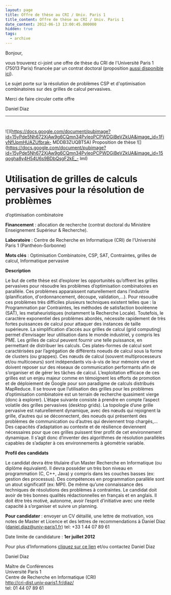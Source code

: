 ```yaml
---
layout: page
title: Offre de thèse au CRI / Univ. Paris 1
title_content: Offre de thèse au CRI / Univ. Paris 1
date_content: 2012-06-13 13:00:45.000000
hidden: true
tags:
  - archive
---
```

Bonjour,  
  
vous trouverez ci-joint une offre de thèse du CRI de l'Université Paris 1
(75013 Paris) financée par un contrat doctoral (proposition [aussi disponible
ici](https://docs.google.com/document/pub?id=15yPde5Nh672XjAw9g6CQmn34PvleoPCPWDGiBeVZkUA)).  
  
Le sujet porte sur la résolution de problèmes CSP et d'optimisation
combinatoires sur des grilles de calcul pervasives.  
  
Merci de faire circuler cette offre



Daniel Diaz



* * *



#
![](https://docs.google.com/document/pubimage?id=15yPde5Nh672XjAw9g6CQmn34PvleoPCPWDGiBeVZkUA&image_id=1FiyNfUpmHUAZUfbrak-
MDDB3ZUQBT5A) Proposition de thèse
![](https://docs.google.com/document/pubimage?id=15yPde5Nh672XjAw9g6CQmn34PvleoPCPWDGiBeVZkUA&image_id=15qogha8y4H54U6s9BDbQsgF2kE_-
lmI)



# Utilisation de grilles de calculs pervasives pour la résolution de problèmes
d’optimisation combinatoire





 **Financement** : allocation de recherche (contrat doctoral du Ministère
Enseignement Supérieur & Recherche).



 **Laboratoire** : Centre de Recherche en Informatique (CRI) de l’Université
Paris 1 (Panthéon-Sorbonne)



 **Mots clés** : Optimisation Combinatoire, CSP, SAT, Contraintes, grilles de
calcul, Informatique pervasive



 **Description**



Le but de cette thèse est d’explorer les opportunités qu’offrent les grilles
pervasives pour résoudre les problèmes d’optimisation combinatoires en
parallèle. Ces problèmes apparaissent naturellement dans l’industrie
(planification, d'ordonnancement, découpe, validation,...). Pour résoudre ces
problèmes très difficiles plusieurs techniques existent telles que : la
Programmation par Contraintes, les méthodes de satisfaction booléenne (SAT),
les metaheuristiques (notamment la Recherche Locale). Toutefois, le caractère
exponentiel des problèmes abordés, nécessite rapidement de très fortes
puissances de calcul pour attaquer des instances de taille supérieure. La
simplification d’accès aux grilles de calcul (grid computing) permet
d’envisager leur utilisation dans le monde industriel, y compris les PME. Les
grilles de calcul peuvent fournir une telle puissance, en permettant de
distribuer les calculs. Ces plates-formes de calcul sont caractérisées par
l’agrégation de différents noeuds de calcul sous la forme de clusters (ou
grappes). Ces nœuds de calcul (souvent multiprocesseurs et/ou multicoeurs)
sont indépendants vis-à-vis de leur mémoire vive et doivent reposer sur des
réseaux de communication performants afin de s’organiser et de gérer les
tâches de calcul. L’exploitation efficace de ces grilles est un enjeu majeur
comme en témoignent les efforts de promotion et de déploiement de Google pour
son paradigme de calculs distribués MapReduce. Il se trouve que l’utilisation
des grilles pour les problèmes d’optimisation combinatoire est un terrain de
recherche quasiment vierge (donc à explorer). L’étape suivante consiste à
prendre en compte l’aspect volatile des grilles pervasives (desktop grids). La
topologie d’une grille pervasive est naturellement dynamique, avec des nœuds
qui rejoignent la grille, d’autres qui se déconnectent, des noeuds qui
présentent des problèmes de communication ou d’autres qui deviennent trop
chargés,... Des capacités d’adaptation au contexte et de résilience deviennent
nécessaires pour que ces grilles puissent tirer profit de cet environnement
dynamique. Il s’agit donc d’inventer des algorithmes de résolution parallèles
capables de s’adapter à ces environnements à géométrie variable.





 **Profil des candidats**



Le candidat devra être titulaire d’un Master Recherche en Informatique (ou
diplôme équivalent). Il devra posséder un très bon niveau en programmation (C,
C++, Java) y compris dans les couches basses (ex: gestion des processus). Des
compétences en programmation parallèle sont un atout significatif (ex: MPI).
De même qu’une connaissance des techniques de résolutions des problèmes à
contraintes. Le candidat doit avoir de très bonnes qualités rédactionnelles en
français et en anglais. Il doit être très motivé, autonome, avoir l’esprit
d’initiative avec une réelle capacité à s’organiser et suivre un planning.





 **Pour candidater** : envoyer un CV détaillé, une lettre de motivation, vos
notes de Master et Licence et des lettres de recommendations à Daniel Diaz
([daniel.diaz@univ-paris1.fr](mailto:daniel.diaz@univ-paris1.fr)) tel: +33 1
44 07 89 61





Date limite de candidature : **1er juillet 2012**





Pour plus d’Informations [cliquez sur ce
lien](https://docs.google.com/document/pub?id=1v-7ME952quNlZOJJlGMvi3gouRWEmSs4Bqm_bgBAV4E)
et/ou contactez Daniel Diaz  



Daniel Diaz



  
Maître de Conférences  
Université Paris 1  
Centre de Recherche en Informatique (CRI)  
<http://cri-dist.univ-paris1.fr/diaz/>[  
](http://cri-dist.univ-paris1.fr/diaz/)tel: 01 44 07 89 61

